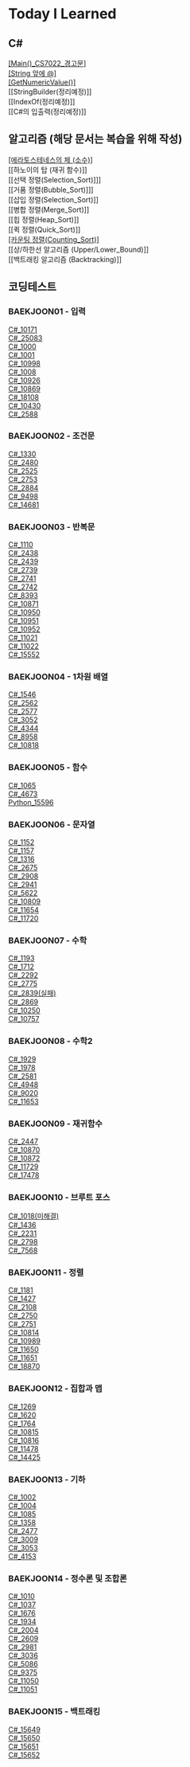 # Today I Learned
## C#
[[Main()_CS7022_경고문]](https://projectru.tistory.com/3)  
[[String 앞에 @]](https://projectru.tistory.com/4)  
[[GetNumericValue()]](https://projectru.tistory.com/5)  
[[StringBuilder(정리예정)]]  
[[IndexOf(정리예정)]]  
[[C#의 입출력(정리예정)]]  

## 알고리즘 (해당 문서는 복습을 위해 작성)
[[에라토스테네스의 체 (소수)]](https://projectru.tistory.com/6)  
[[하노이의 탑 (재귀 함수)]]  
[[선택 정렬(Selection_Sort)]]]  
[[거품 정렬(Bubble_Sort)]]]  
[[삽입 정렬(Selection_Sort)]]  
[[병합 정렬(Merge_Sort)]]  
[[힙 정렬(Heap_Sort)]]  
[[퀵 정렬(Quick_Sort)]]  
[[카운팅 정렬(Counting_Sort)]](https://projectru.tistory.com/7)  
[[상/하한선 알고리즘 (Upper/Lower_Bound)]]  
[[백트래킹 알고리즘 (Backtracking)]]  





## 코딩테스트
### BAEKJOON01 - 입력
[C#_10171](https://github.com/BuRRuGoon/TIL/blob/main/CodingTest/C%23_10171(%EC%B6%9C%EB%A0%A5).md)  
[C#_25083](https://github.com/BuRRuGoon/TIL/blob/main/CodingTest/C%23_25083(%EC%B6%9C%EB%A0%A5).md)  
[C#_1000](https://github.com/BuRRuGoon/TIL/blob/main/CodingTest/C%23_1000(%EC%A0%95%EC%88%98%EC%9E%85%EB%A0%A5).md)  
[C#_1001](https://github.com/BuRRuGoon/TIL/blob/main/CodingTest/BAEKJOON01/C%23_1001(%EC%A0%95%EC%88%98%EC%9E%85%EB%A0%A5).md)  
[C#_10998](https://github.com/BuRRuGoon/TIL/blob/main/CodingTest/BAEKJOON01/C%23_10998(%EC%A0%95%EC%88%98%EC%9E%85%EB%A0%A5).md)  
[C#_1008](https://github.com/BuRRuGoon/TIL/blob/main/CodingTest/BAEKJOON01/C%23_1008(%EC%A0%95%EC%88%98%EC%9E%85%EB%A0%A5).md)  
[C#_10926](https://github.com/BuRRuGoon/TIL/blob/main/CodingTest/BAEKJOON01/C%23_10926(%EB%AC%B8%EC%9E%90%EC%9E%85%EB%A0%A5).md)  
[C#_10869](https://github.com/BuRRuGoon/TIL/blob/main/CodingTest/BAEKJOON01/C%23_10869(%EC%A0%95%EC%88%98%EC%9E%85%EB%A0%A5).md)  
[C#_18108](https://github.com/BuRRuGoon/TIL/blob/main/CodingTest/BAEKJOON01/C%23_18108(%EB%AC%B8%EC%9E%90%EC%9E%85%EB%A0%A5).md)  
[C#_10430](https://github.com/BuRRuGoon/TIL/blob/main/CodingTest/BAEKJOON01/C%23_10430(%EC%A0%95%EC%88%98%EC%9E%85%EB%A0%A5).md)  
[C#_2588](https://github.com/BuRRuGoon/TIL/blob/main/CodingTest/BAEKJOON01/C%23_2588(%EA%B3%B1%EC%85%88).md)  

### BAEKJOON02 - 조건문
[C#_1330](https://github.com/BuRRuGoon/TIL/blob/main/CodingTest/BAEKJOON02/C%23_1330(%EC%A1%B0%EA%B1%B4%EB%AC%B8).md)  
[C#_2480](https://github.com/BuRRuGoon/TIL/blob/main/CodingTest/BAEKJOON02/C%23_2480(%EC%A1%B0%EA%B1%B4%EB%AC%B8).md)  
[C#_2525](https://github.com/BuRRuGoon/TIL/blob/main/CodingTest/BAEKJOON02/C%23_2525(%EC%A1%B0%EA%B1%B4%EB%AC%B8).md)  
[C#_2753](https://github.com/BuRRuGoon/TIL/blob/main/CodingTest/BAEKJOON02/C%23_2753(%EC%A1%B0%EA%B1%B4%EB%AC%B8).md)  
[C#_2884](https://github.com/BuRRuGoon/TIL/blob/main/CodingTest/BAEKJOON02/C%23_2884(%EC%A1%B0%EA%B1%B4%EB%AC%B8).md)  
[C#_9498](https://github.com/BuRRuGoon/TIL/blob/main/CodingTest/BAEKJOON02/C%23_9498(%EC%A1%B0%EA%B1%B4%EB%AC%B8).md)  
[C#_14681](https://github.com/BuRRuGoon/TIL/blob/main/CodingTest/BAEKJOON02/C%23_14681(%EC%A1%B0%EA%B1%B4%EB%AC%B8).md)  

### BAEKJOON03 - 반복문
[C#_1110](https://github.com/BuRRuGoon/TIL/blob/main/CodingTest/BAEKJOON03/C%23_1110(%EB%B0%98%EB%B3%B5%EB%AC%B8).md)  
[C#_2438](https://github.com/BuRRuGoon/TIL/blob/main/CodingTest/BAEKJOON03/C%23_2438(%EB%B0%98%EB%B3%B5%EB%AC%B8).md)  
[C#_2439](https://github.com/BuRRuGoon/TIL/blob/main/CodingTest/BAEKJOON03/C%23_2439(%EB%B0%98%EB%B3%B5%EB%AC%B8).md)  
[C#_2739](https://github.com/BuRRuGoon/TIL/blob/main/CodingTest/BAEKJOON03/C%23_2739(%EB%B0%98%EB%B3%B5%EB%AC%B8).md)  
[C#_2741](https://github.com/BuRRuGoon/TIL/blob/main/CodingTest/BAEKJOON03/C%23_2741(%EB%B0%98%EB%B3%B5%EB%AC%B8).md)  
[C#_2742](https://github.com/BuRRuGoon/TIL/blob/main/CodingTest/BAEKJOON03/C%23_2742(%EB%B0%98%EB%B3%B5%EB%AC%B8).md)  
[C#_8393](https://github.com/BuRRuGoon/TIL/blob/main/CodingTest/BAEKJOON03/C%23_8393(%EB%B0%98%EB%B3%B5%EB%AC%B8).md)  
[C#_10871](https://github.com/BuRRuGoon/TIL/blob/main/CodingTest/BAEKJOON03/C%23_10871(%EB%B0%98%EB%B3%B5%EB%AC%B8).md)  
[C#_10950](https://github.com/BuRRuGoon/TIL/blob/main/CodingTest/BAEKJOON03/C%23_10950(%EB%B0%98%EB%B3%B5%EB%AC%B8).md)  
[C#_10951](https://github.com/BuRRuGoon/TIL/blob/main/CodingTest/BAEKJOON03/C%23_10951(%EB%B0%98%EB%B3%B5%EB%AC%B8).md)  
[C#_10952](https://github.com/BuRRuGoon/TIL/blob/main/CodingTest/BAEKJOON03/C%23_10952(%EB%B0%98%EB%B3%B5%EB%AC%B8).md)  
[C#_11021](https://github.com/BuRRuGoon/TIL/blob/main/CodingTest/BAEKJOON03/C%23_11021(%EB%B0%98%EB%B3%B5%EB%AC%B8).md)  
[C#_11022](https://github.com/BuRRuGoon/TIL/blob/main/CodingTest/BAEKJOON03/C%23_11022(%EB%B0%98%EB%B3%B5%EB%AC%B8).md)  
[C#_15552](https://github.com/BuRRuGoon/TIL/blob/main/CodingTest/BAEKJOON03/C%23_15552(%EB%B0%98%EB%B3%B5%EB%AC%B8).md)  

### BAEKJOON04 - 1차원 배열
[C#_1546](https://github.com/BuRRuGoon/TIL/blob/main/CodingTest/BAEKJOON04/C%23_1546.md)  
[C#_2562](https://github.com/BuRRuGoon/TIL/blob/main/CodingTest/BAEKJOON04/C%23_2562.md)  
[C#_2577](https://github.com/BuRRuGoon/TIL/blob/main/CodingTest/BAEKJOON04/C%23_2577.md)  
[C#_3052](https://github.com/BuRRuGoon/TIL/blob/main/CodingTest/BAEKJOON04/C%23_3052.md)  
[C#_4344](https://github.com/BuRRuGoon/TIL/blob/main/CodingTest/BAEKJOON04/C%23_4344.md)  
[C#_8958](https://github.com/BuRRuGoon/TIL/blob/main/CodingTest/BAEKJOON04/C%23_8958.md)  
[C#_10818](https://github.com/BuRRuGoon/TIL/blob/main/CodingTest/BAEKJOON04/C%23_10818.md)  

### BAEKJOON05 - 함수
[C#_1065](https://github.com/BuRRuGoon/TIL/blob/main/CodingTest/BAEKJOON05/C%23_1065.md)  
[C#_4673](https://github.com/BuRRuGoon/TIL/blob/main/CodingTest/BAEKJOON05/C%23_4673.md)  
[Python_15596](https://github.com/BuRRuGoon/TIL/blob/main/CodingTest/BAEKJOON05/Python_15596.md)  

### BAEKJOON06 - 문자열
[C#_1152](https://github.com/BuRRuGoon/TIL/blob/main/CodingTest/BAEKJOON06/C%23_1152.md)  
[C#_1157](https://github.com/BuRRuGoon/TIL/blob/main/CodingTest/BAEKJOON06/C%23_1157.md)  
[C#_1316](https://github.com/BuRRuGoon/TIL/blob/main/CodingTest/BAEKJOON06/C%23_1316.md)  
[C#_2675](https://github.com/BuRRuGoon/TIL/blob/main/CodingTest/BAEKJOON06/C%23_2675.md)  
[C#_2908](https://github.com/BuRRuGoon/TIL/blob/main/CodingTest/BAEKJOON06/C%23_2908.md)  
[C#_2941](https://github.com/BuRRuGoon/TIL/blob/main/CodingTest/BAEKJOON06/C%23_2941.md)  
[C#_5622](https://github.com/BuRRuGoon/TIL/blob/main/CodingTest/BAEKJOON06/C%23_5622.md)  
[C#_10809](https://github.com/BuRRuGoon/TIL/blob/main/CodingTest/BAEKJOON06/C%23_10809.md)  
[C#_11654](https://github.com/BuRRuGoon/TIL/blob/main/CodingTest/BAEKJOON06/C%23_11654.md)  
[C#_11720](https://github.com/BuRRuGoon/TIL/blob/main/CodingTest/BAEKJOON06/C%23_11720.md)  

### BAEKJOON07 - 수학
[C#_1193](https://github.com/BuRRuGoon/TIL/blob/main/CodingTest/BAEKJOON07/C%23_1193.md)  
[C#_1712](https://github.com/BuRRuGoon/TIL/blob/main/CodingTest/BAEKJOON07/C%23_1712.md)  
[C#_2292](https://github.com/BuRRuGoon/TIL/blob/main/CodingTest/BAEKJOON07/C%23_2292.md)  
[C#_2775](https://github.com/BuRRuGoon/TIL/blob/main/CodingTest/BAEKJOON07/C%23_2775.md)  
[C#_2839(실패)](https://github.com/BuRRuGoon/TIL/blob/main/CodingTest/BAEKJOON07/C%23_2839.md)  
[C#_2869](https://github.com/BuRRuGoon/TIL/blob/main/CodingTest/BAEKJOON07/C%23_2869.md)  
[C#_10250](https://github.com/BuRRuGoon/TIL/blob/main/CodingTest/BAEKJOON07/C%23_10250.md)  
[C#_10757](https://github.com/BuRRuGoon/TIL/blob/main/CodingTest/BAEKJOON07/C%23_10757.md)  

### BAEKJOON08 - 수학2
[C#_1929](https://github.com/BuRRuGoon/TIL/blob/main/CodingTest/BAEKJOON08/C%23_1929.md)  
[C#_1978](https://github.com/BuRRuGoon/TIL/blob/main/CodingTest/BAEKJOON08/C%23_1978.md)  
[C#_2581](https://github.com/BuRRuGoon/TIL/blob/main/CodingTest/BAEKJOON08/C%23_2581.md)  
[C#_4948](https://github.com/BuRRuGoon/TIL/blob/main/CodingTest/BAEKJOON08/C%23_4948.md)  
[C#_9020](https://github.com/BuRRuGoon/TIL/blob/main/CodingTest/BAEKJOON08/C%23_9020.md)  
[C#_11653](https://github.com/BuRRuGoon/TIL/blob/main/CodingTest/BAEKJOON08/C%23_11653.md)  

### BAEKJOON09 - 재귀함수
[C#_2447](https://github.com/BuRRuGoon/TIL/blob/main/CodingTest/BAEKJOON09/C%23_2447.md)  
[C#_10870](https://github.com/BuRRuGoon/TIL/blob/main/CodingTest/BAEKJOON09/C%23_10870.md)  
[C#_10872](https://github.com/BuRRuGoon/TIL/blob/main/CodingTest/BAEKJOON09/C%23_10872.md)  
[C#_11729](https://github.com/BuRRuGoon/TIL/blob/main/CodingTest/BAEKJOON09/C%23_11729.md)  
[C#_17478](https://github.com/BuRRuGoon/TIL/blob/main/CodingTest/BAEKJOON09/C%23_17478.md)  

### BAEKJOON10 - 브루트 포스
[C#_1018(미해결)](https://github.com/BuRRuGoon/TIL/blob/main/CodingTest/BAEKJOON10/C%23_1028.md)  
[C#_1436](https://github.com/BuRRuGoon/TIL/blob/main/CodingTest/BAEKJOON10/C%23_1436.md)  
[C#_2231](https://github.com/BuRRuGoon/TIL/blob/main/CodingTest/BAEKJOON10/C%23_2231.md)  
[C#_2798](https://github.com/BuRRuGoon/TIL/blob/main/CodingTest/BAEKJOON10/C%23_2798.md)  
[C#_7568](https://github.com/BuRRuGoon/TIL/blob/main/CodingTest/BAEKJOON10/C%23_7568.md)  


### BAEKJOON11 - 정렬
[C#_1181](https://github.com/BuRRuGoon/TIL/blob/main/CodingTest/BAEKJOON11/C%23_1181.md)  
[C#_1427](https://github.com/BuRRuGoon/TIL/blob/main/CodingTest/BAEKJOON11/C%23_1427.md)  
[C#_2108](https://github.com/BuRRuGoon/TIL/blob/main/CodingTest/BAEKJOON11/C%23_2108.md)  
[C#_2750](https://github.com/BuRRuGoon/TIL/blob/main/CodingTest/BAEKJOON11/C%23_2750.md)  
[C#_2751](https://github.com/BuRRuGoon/TIL/blob/main/CodingTest/BAEKJOON11/C%23_2751.md)  
[C#_10814](https://github.com/BuRRuGoon/TIL/blob/main/CodingTest/BAEKJOON11/C%23_10814.md)  
[C#_10989](https://github.com/BuRRuGoon/TIL/blob/main/CodingTest/BAEKJOON11/C%23_10989.md)  
[C#_11650](https://github.com/BuRRuGoon/TIL/blob/main/CodingTest/BAEKJOON11/C%23_11650.md)  
[C#_11651](https://github.com/BuRRuGoon/TIL/blob/main/CodingTest/BAEKJOON11/C%23_11651.md)  
[C#_18870](https://github.com/BuRRuGoon/TIL/blob/main/CodingTest/BAEKJOON11/C%23_18870.md)  


### BAEKJOON12 - 집합과 맵
[C#_1269](https://github.com/BuRRuGoon/TIL/blob/main/CodingTest/BAEKJOON12/C%23_1269.md)  
[C#_1620](https://github.com/BuRRuGoon/TIL/blob/main/CodingTest/BAEKJOON12/C%23_1620.md)  
[C#_1764](https://github.com/BuRRuGoon/TIL/blob/main/CodingTest/BAEKJOON12/C%23_1764.md)  
[C#_10815](https://github.com/BuRRuGoon/TIL/blob/main/CodingTest/BAEKJOON12/C%23_10815.md)  
[C#_10816](https://github.com/BuRRuGoon/TIL/blob/main/CodingTest/BAEKJOON12/C%23_10816.md)  
[C#_11478](https://github.com/BuRRuGoon/TIL/blob/main/CodingTest/BAEKJOON12/C%23_11478.md)  
[C#_14425](https://github.com/BuRRuGoon/TIL/blob/main/CodingTest/BAEKJOON12/C%23_14425.md)  

### BAEKJOON13 - 기하
[C#_1002](https://github.com/BuRRuGoon/TIL/blob/main/CodingTest/BAEKJOON13/C%23_1002.md)  
[C#_1004](https://github.com/BuRRuGoon/TIL/blob/main/CodingTest/BAEKJOON13/C%23_1004.md)  
[C#_1085](https://github.com/BuRRuGoon/TIL/blob/main/CodingTest/BAEKJOON13/C%23_1085.md)  
[C#_1358](https://github.com/BuRRuGoon/TIL/blob/main/CodingTest/BAEKJOON13/C%23_1358.md)  
[C#_2477](https://github.com/BuRRuGoon/TIL/blob/main/CodingTest/BAEKJOON13/C%23_2477.md)  
[C#_3009](https://github.com/BuRRuGoon/TIL/blob/main/CodingTest/BAEKJOON13/C%23_3009.md)  
[C#_3053](https://github.com/BuRRuGoon/TIL/blob/main/CodingTest/BAEKJOON13/C%23_3053.md)  
[C#_4153](https://github.com/BuRRuGoon/TIL/blob/main/CodingTest/BAEKJOON13/C%23_4153.md)  

### BAEKJOON14 - 정수론 및 조합론
[C#_1010](https://github.com/BuRRuGoon/TIL/blob/main/CodingTest/BAEKJOON14/C%23_1010.md)  
[C#_1037](https://github.com/BuRRuGoon/TIL/blob/main/CodingTest/BAEKJOON14/C%23_1037.md)  
[C#_1676](https://github.com/BuRRuGoon/TIL/blob/main/CodingTest/BAEKJOON14/C%23_1676.md)  
[C#_1934](https://github.com/BuRRuGoon/TIL/blob/main/CodingTest/BAEKJOON14/C%23_1934.md)  
[C#_2004](https://github.com/BuRRuGoon/TIL/blob/main/CodingTest/BAEKJOON14/C%23_2004.md)  
[C#_2609](https://github.com/BuRRuGoon/TIL/blob/main/CodingTest/BAEKJOON14/C%23_2609.md)  
[C#_2981](https://github.com/BuRRuGoon/TIL/blob/main/CodingTest/BAEKJOON14/C%23_2981.md)  
[C#_3036](https://github.com/BuRRuGoon/TIL/blob/main/CodingTest/BAEKJOON14/C%23_3036.md)  
[C#_5086](https://github.com/BuRRuGoon/TIL/blob/main/CodingTest/BAEKJOON14/C%23_5086.md)  
[C#_9375](https://github.com/BuRRuGoon/TIL/blob/main/CodingTest/BAEKJOON14/C%23_9375.md)  
[C#_11050](https://github.com/BuRRuGoon/TIL/blob/main/CodingTest/BAEKJOON14/C%23_11050.md)  
[C#_11051](https://github.com/BuRRuGoon/TIL/blob/main/CodingTest/BAEKJOON14/C%23_11051.md)  


### BAEKJOON15 - 백트래킹
[C#_15649](https://github.com/BuRRuGoon/TIL/blob/main/CodingTest/BAEKJOON15/C%23_15649.md)  
[C#_15650](https://github.com/BuRRuGoon/TIL/blob/main/CodingTest/BAEKJOON15/C%23_15650.md)  
[C#_15651](https://github.com/BuRRuGoon/TIL/blob/main/CodingTest/BAEKJOON15/C%23_15651.md)  
[C#_15652](https://github.com/BuRRuGoon/TIL/blob/main/CodingTest/BAEKJOON15/C%23_15652.md)  
